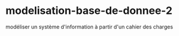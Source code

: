 # modelisation-base-de-donnee-2
modéliser un système d'information à partir d'un cahier des charges
